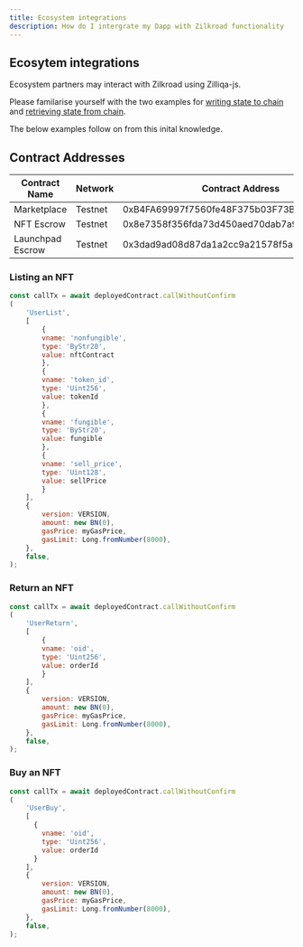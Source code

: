 ```yaml
---
title: Ecosystem integrations
description: How do I intergrate my Dapp with Zilkroad functionality
---
```


## Ecosytem integrations

Ecosystem partners may interact with Zilkroad using Zilliqa-js.

Please familarise yourself with the two examples for [writing state to chain](https://github.com/Zilliqa/Zilliqa-JavaScript-Library-Examples/blob/master/node/callContract.js) and [retrieving state from chain](https://github.com/Zilliqa/Zilliqa-JavaScript-Library-Examples/blob/master/node/queryState.js).

The below examples follow on from this inital knowledge.

## Contract Addresses

| Contract Name    | Network    | Contract Address                           |
|------------------|------------|--------------------------------------------|
| Marketplace      | Testnet    | 0xB4FA69997f7560fe48F375b03F73B8774cB3BF5A |
| NFT Escrow       | Testnet    | 0x8e7358f356fda73d450aed70dab7a93708b75650 |
| Launchpad Escrow | Testnet    | 0x3dad9ad08d87da1a2cc9a21578f5abb7023164fc |

### Listing an NFT

```js
const callTx = await deployedContract.callWithoutConfirm
(
    'UserList',
    [
        {
        vname: 'nonfungible',
        type: 'ByStr20',
        value: nftContract
        },
        {
        vname: 'token_id',
        type: 'Uint256',
        value: tokenId
        },
        {
        vname: 'fungible',
        type: 'ByStr20',
        value: fungible
        },
        {
        vname: 'sell_price',
        type: 'Uint128',
        value: sellPrice
        }
    ],
    {
        version: VERSION,
        amount: new BN(0),
        gasPrice: myGasPrice,
        gasLimit: Long.fromNumber(8000),
    },
    false,
);
```

  ### Return an NFT

```js
const callTx = await deployedContract.callWithoutConfirm
(
    'UserReturn',
    [
        {
        vname: 'oid',
        type: 'Uint256',
        value: orderId
        }
    ],
    {
        version: VERSION,
        amount: new BN(0),
        gasPrice: myGasPrice,
        gasLimit: Long.fromNumber(8000),
    },
    false,
);
```

### Buy an NFT

```js
const callTx = await deployedContract.callWithoutConfirm
(
    'UserBuy',
    [
      {
        vname: 'oid',
        type: 'Uint256',
        value: orderId
      }
    ],
    {
        version: VERSION,
        amount: new BN(0),
        gasPrice: myGasPrice,
        gasLimit: Long.fromNumber(8000),
    },
    false,
);
```

